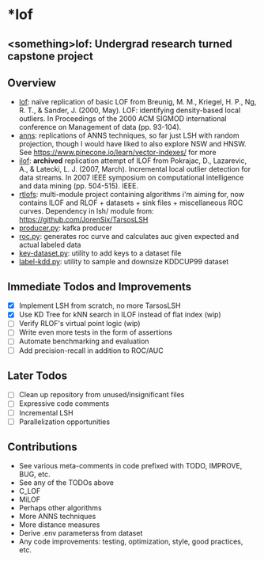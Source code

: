 # \*lof
\<something\>lof: Undergrad research turned capstone project
----------------
## Overview
- [lof](https://github.com/LeilaMoussa/_lof/tree/master/lof): naïve replication of basic LOF from Breunig, M. M., Kriegel, H. P., Ng, R. T., & Sander, J. (2000, May). LOF: identifying density-based local outliers. In Proceedings of the 2000 ACM SIGMOD international conference on Management of data (pp. 93-104).
- [anns](https://github.com/LeilaMoussa/_lof/tree/master/anns): replications of ANNS techniques, so far just LSH with random projection, though I would have liked to also explore NSW and HNSW. See https://www.pinecone.io/learn/vector-indexes/ for more
- [ilof](https://github.com/LeilaMoussa/_lof/tree/master/ilof): **archived** replication attempt of ILOF from Pokrajac, D., Lazarevic, A., & Latecki, L. J. (2007, March). Incremental local outlier detection for data streams. In 2007 IEEE symposium on computational intelligence and data mining (pp. 504-515). IEEE.
- [rtlofs](https://github.com/LeilaMoussa/_lof/tree/master/rtlofs): multi-module project containing algorithms i'm aiming for, now contains ILOF and RLOF + datasets + sink files + miscellaneous ROC curves. Dependency in lsh/ module from: https://github.com/JorenSix/TarsosLSH
- [producer.py](https://github.com/LeilaMoussa/_lof/blob/master/producer.py): kafka producer
- [roc.py](https://github.com/LeilaMoussa/_lof/blob/master/roc.py): generates roc curve and calculates auc given expected and actual labeled data
- [key-dataset.py](https://github.com/LeilaMoussa/_lof/blob/master/key-dataset.py): utility to add keys to a dataset file
- [label-kdd.py](https://github.com/LeilaMoussa/_lof/blob/master/label-kdd.py): utility to sample and downsize KDDCUP99 dataset

## Immediate Todos and Improvements
- [x] Implement LSH from scratch, no more TarsosLSH
- [x] Use KD Tree for kNN search in ILOF instead of flat index (wip)
- [ ] Verify RLOF's virtual point logic (wip)
- [ ] Write even more tests in the form of assertions
- [ ] Automate benchmarking and evaluation
- [ ] Add precision-recall in addition to ROC/AUC

## Later Todos
- [ ] Clean up repository from unused/insignificant files
- [ ] Expressive code comments
- [ ] Incremental LSH
- [ ] Parallelization opportunities

## Contributions
- See various meta-comments in code prefixed with TODO, IMPROVE, BUG, etc.
- See any of the TODOs above
- C_LOF
- MiLOF
- Perhaps other algorithms
- More ANNS techniques
- More distance measures
- Derive .env parameterss from dataset
- Any code improvements: testing, optimization, style, good practices, etc.

